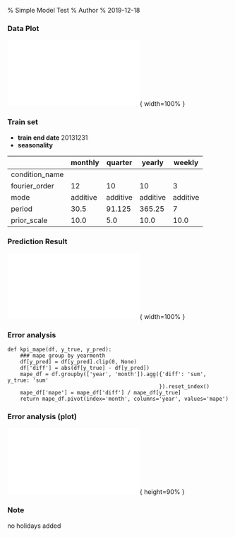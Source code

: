 % Simple Model Test
% Author
% 2019-12-18

### Data Plot

![](./temp/figure_0.pdf){ width=100% }

### Train set

- **train end date** 20131231
- **seasonality**

|                | monthly   | quarter   | yearly   | weekly   |
|----------------|-----------|-----------|----------|----------|
| condition_name |           |           |          |          |
| fourier_order  | 12        | 10        | 10       | 3        |
| mode           | additive  | additive  | additive | additive |
| period         | 30.5      | 91.125    | 365.25   | 7        |
| prior_scale    | 10.0      | 5.0       | 10.0     | 10.0     |

### Prediction Result

![](./temp/figure_1.pdf){ width=100% }

### Error analysis

```{.python}
def kpi_mape(df, y_true, y_pred):
    ### mape group by yearmonth
    df[y_pred] = df[y_pred].clip(0, None)
    df['diff'] = abs(df[y_true] - df[y_pred])
    mape_df = df.groupby(['year', 'month']).agg({'diff': 'sum', y_true: 'sum'
                                                }).reset_index()
    mape_df['mape'] = mape_df['diff'] / mape_df[y_true]
    return mape_df.pivot(index='month', columns='year', values='mape')

```

### Error analysis (plot)

![](./temp/figure_2.pdf){ height=90% }

### Note

no holidays added
